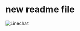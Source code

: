# new readme file
![Linechat](https://user-images.githubusercontent.com/70634916/171408725-add99000-596f-43e6-b570-a1e66601b8c0.png)

